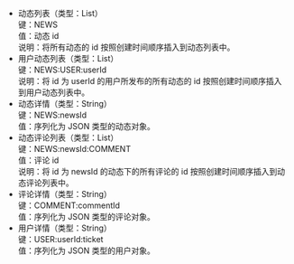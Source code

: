 * 动态列表（类型：List）  
键：NEWS  
值：动态 id  
说明：将所有动态的 id 按照创建时间顺序插入到动态列表中。
* 用户动态列表（类型：List）  
键：NEWS:USER:userId  
说明：将 id 为 userId 的用户所发布的所有动态的 id 按照创建时间顺序插入到用户动态列表中。
* 动态详情（类型：String）  
键：NEWS:newsId  
值：序列化为 JSON 类型的动态对象。
* 动态评论列表（类型：List）  
键：NEWS:newsId:COMMENT  
值：评论 id  
说明：将 id 为 newsId 的动态下的所有评论的 id 按照创建时间顺序插入到动态评论列表中。
* 评论详情（类型：String）  
键：COMMENT:commentId  
值：序列化为 JSON 类型的评论对象。
* 用户详情（类型：String）  
键：USER:userId:ticket  
值：序列化为 JSON 类型的用户对象。
